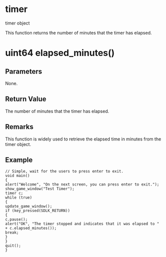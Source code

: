 # timer

timer object

  


This function returns the number of minutes that the timer has elapsed.

# uint64 elapsed_minutes()

## Parameters

None.

## Return Value

The number of minutes that the timer has elapsed.

## Remarks

This function is widely used to retrieve the elapsed time in minutes from the timer object.

## Example


```
// Simple, wait for the users to press enter to exit.
void main()
{
alert("Welcome", "On the next screen, you can press enter to exit.");
show_game_window("Test Timer");
timer c;
while (true)
{
update_game_window();
if (key_pressed(SDLK_RETURN))
{
c.pause();
alert("OK", "The timer stopped and indicates that it was elapsed to " + c.elapsed_minutes());
break;
}
}
quit();
}

```
